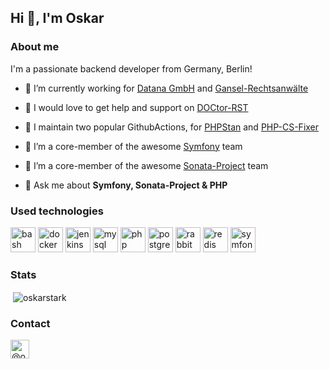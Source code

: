 ## Hi 👋, I'm Oskar

### About me

I'm a passionate backend developer from Germany, Berlin!

- 🔭 I’m currently working for [Datana GmbH](https://github.com/datana-gmbh) and [Gansel-Rechtsanwälte](https://github.com/gansel-rechtsanwaelte)

- 🌱 I would love to get help and support on [DOCtor-RST](https://github.com/OskarStark/doctor-rst)

- 🌱 I maintain two popular GithubActions, for [PHPStan](https://github.com/OskarStark/phpstan-ga) and [PHP-CS-Fixer](https://github.com/OskarStark/php-cs-fixer-ga)

- 🤝 I’m a core-member of the awesome [Symfony](https://github.com/symfony) team

- 🤝 I’m a core-member of the awesome [Sonata-Project](https://github.com/sonata-project) team

- 💬 Ask me about **Symfony, Sonata-Project & PHP**

### Used technologies
<p align="left"><img src="https://www.vectorlogo.zone/logos/gnu_bash/gnu_bash-icon.svg" alt="bash" width="40" height="40"/> <img src="https://devicons.github.io/devicon/devicon.git/icons/docker/docker-original-wordmark.svg" alt="docker" width="40" height="40"/> <img src="https://www.vectorlogo.zone/logos/jenkins/jenkins-icon.svg" alt="jenkins" width="40" height="40"/> <img src="https://devicons.github.io/devicon/devicon.git/icons/mysql/mysql-original-wordmark.svg" alt="mysql" width="40" height="40"/> <img src="https://devicons.github.io/devicon/devicon.git/icons/php/php-original.svg" alt="php" width="40" height="40"/> <img src="https://devicons.github.io/devicon/devicon.git/icons/postgresql/postgresql-original-wordmark.svg" alt="postgresql" width="40" height="40"/> <img src="https://www.vectorlogo.zone/logos/rabbitmq/rabbitmq-icon.svg" alt="rabbitMQ" width="40" height="40"/> <img src="https://devicons.github.io/devicon/devicon.git/icons/redis/redis-original-wordmark.svg" alt="redis" width="40" height="40"/> <img src="https://symfony.com/logos/symfony_black_03.svg" alt="symfony" width="40" height="40"/></p>

### Stats
<p>&nbsp;<img align="center" src="https://github-readme-stats.vercel.app/api?username=oskarstark&show_icons=true" alt="oskarstark" /></p>

### Contact
<p align="left">
<a href="https://twitter.com/@oskarstark" target="blank"><img align="center" src="https://cdn.jsdelivr.net/npm/simple-icons@3.0.1/icons/twitter.svg" alt="@oskarstark" height="30" width="30" /></a>
</p>
